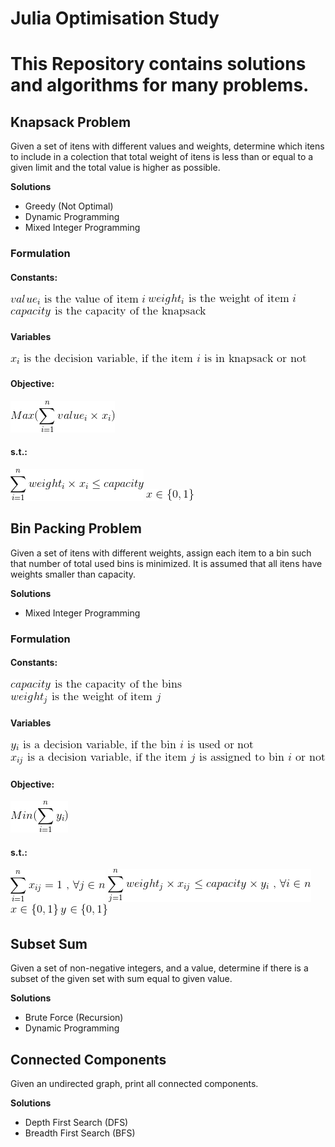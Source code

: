 # Julia Optimisation Study

# This Repository contains solutions and algorithms for many problems.

<h2> Knapsack Problem </h2>

Given a set of itens with different values and weights, determine which itens to include in a colection that total weight of itens is less than or equal to a given limit and the total value is higher as possible.

**Solutions**
* Greedy (Not Optimal)
* Dynamic Programming
* Mixed Integer Programming

<h3>Formulation</h3>

<h4>Constants:</h4>

<img src="imgs/knapsack/ConstantValue.gif" /> 
<img src="imgs/knapsack/ConstantWeight.gif" /> 
<img src="imgs/knapsack/ConstantCapacity.gif" /> 

<h4>Variables</h4>
<img src="imgs/knapsack/VariableX.gif" /> 

<h4>Objective:</h4>
<img src="imgs/knapsack/KnapsackObj.gif" /> 

<h4>s.t.:</h4>
<img src="imgs/knapsack/KnpasackConst.gif" /> 
<img src="imgs/knapsack/KnapsackVariable.gif" /> 

<h2> Bin Packing Problem </h2>

Given a set of itens with different weights, assign each item to a bin such that number of total used bins is minimized. It is assumed that all itens have weights smaller than capacity.

**Solutions**

* Mixed Integer Programming

<h3>Formulation</h3>

<h4>Constants:</h4>

<img src="imgs/binpacking/ConstantWeight.gif" /> 
<img src="imgs/binpacking/ConstantCapacity.gif" /> 

<h4>Variables</h4>
<img src="imgs/binpacking/VariableY.gif" /> 
<img src="imgs/binpacking/VariableX.gif" /> 

<h4>Objective:</h4>
<img src="imgs/binpacking/BinPackingObj.gif" /> 

<h4>s.t.:</h4>
<img src="imgs/binpacking/BinPackingConst1.gif" /> 
<img src="imgs/binpacking/BinPackingConst2.gif" /> 
<img src="imgs/binpacking/BinPackingVariableX.gif" />
<img src="imgs/binpacking/BinPackingVariableY.gif" />

<h2>Subset Sum</h2>

Given a set of non-negative integers, and a value, determine if there is a subset of the given set with sum equal to given value.

**Solutions**
* Brute Force (Recursion)
* Dynamic Programming

<h2> Connected Components </h2>

Given an undirected graph, print all connected components.

**Solutions**
* Depth First Search (DFS)
* Breadth First Search (BFS)